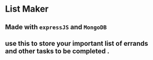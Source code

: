 # List Maker 

## Made with `expressJS` and `MongoDB`

## use this to store your important list of errands and other tasks to be completed .
